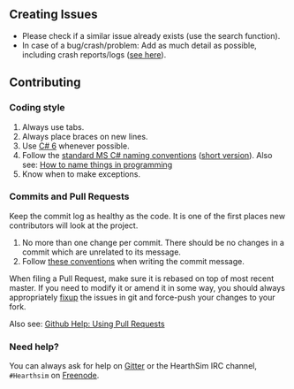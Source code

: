 ## Creating Issues
- Please check if a similar issue already exists (use the search function).
- In case of a bug/crash/problem: Add as much detail as possible, including crash reports/logs ([see here](https://github.com/Epix37/Hearthstone-Deck-Tracker/wiki/Reporting-Issues)).

## Contributing

### Coding style

1. Always use tabs. 
2. Always place braces on new lines.
3. Use [C# 6](https://github.com/dotnet/roslyn/wiki/New-Language-Features-in-C%23-6) whenever possible. 
4. Follow the [standard MS C# naming conventions](https://msdn.microsoft.com/en-us/library/ms229002(v=vs.110).aspx) 
([short version](http://programmers.stackexchange.com/a/224910)). 
Also see: [How to name things in programming](http://www.slideshare.net/pirhilton/how-to-name-things-the-hardest-problem-in-programming)
5. Know when to make exceptions.

### Commits and Pull Requests

Keep the commit log as healthy as the code. It is one of the first places new contributors will look at the project.

1. No more than one change per commit. There should be no changes in a commit which are unrelated to its message.
2. Follow [these conventions](http://chris.beams.io/posts/git-commit/) when writing the commit message.

When filing a Pull Request, make sure it is rebased on top of most recent master.
If you need to modify it or amend it in some way, you should always appropriately 
[fixup](https://help.github.com/articles/about-git-rebase/) the issues in git and force-push your changes to your fork.

Also see: [Github Help: Using Pull Requests](https://help.github.com/articles/using-pull-requests/)

### Need help?

You can always ask for help on [Gitter](https://gitter.im/Epix37/Hearthstone-Deck-Tracker) or the HearthSim IRC channel, `#Hearthsim` on [Freenode](https://freenode.net/).
